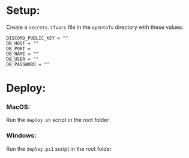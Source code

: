 # Setup:

Create a `secrets.tfvars` file in the `opentofu` directory with these values:
```
DISCORD_PUBLIC_KEY = ""
DB_HOST = ""
DB_PORT = 
DB_NAME = ""
DB_USER = ""
DB_PASSWORD = ""
```

# Deploy:

### MacOS:

Run the `deploy.sh` script in the root folder

### Windows:

Run the `deploy.ps1` script in the root folder